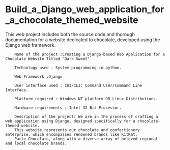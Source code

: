 # Build_a_Django_web_application_for_a_chocolate_themed_website
This web project includes both the source code and thorough documentation for a website dedicated to chocolate, developed using the Django web framework.

        Name of the project :Creating a Django-based Web Application for a Chocolate Website Titled "Dark Sweet"
        
        Technology used : System programming in python.

        Web Framework :Django
        
        User interface used : CUI/CLI: Command User/Command Line Interface.
        
        Platform required : Windows NT platform OR Linux Distributions.
        
        Hardware requirements : Intel 32 Bit Processor.
        
        Description of the project: We are in the process of crafting a web application using Django, designed specifically for a chocolate-themed website. 
        This website represents our chocolate and confectionery enterprise, which encompasses renowned brands like KitKat, 
        Parle Chocolate, along with a diverse array of beloved regional and local chocolate brands.
